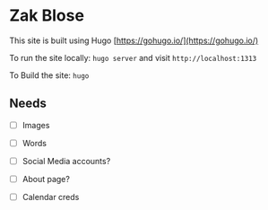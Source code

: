 # Zak Blose

This site is built using Hugo [https://gohugo.io/](https://gohugo.io/)

To run the site locally: `hugo server` and visit `http://localhost:1313`

To Build the site: `hugo`


## Needs

- [ ] Images
- [ ] Words
- [ ] Social Media accounts?
- [ ] About page?
- [ ] Calendar creds


